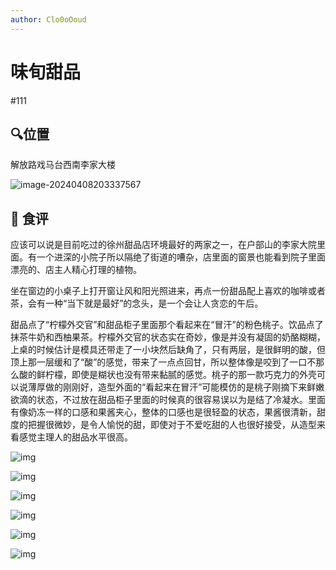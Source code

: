 ```yaml
---
author: Clo0oOoud
---
```


# 味旬甜品

#111

## :mag:位置

解放路戏马台西南李家大楼

![image-20240408203337567](https://s2.loli.net/2024/04/08/EJCMPtKDQ8nNwe3.png)

## 🌰 食评

应该可以说是目前吃过的徐州甜品店环境最好的两家之一，在户部山的李家大院里面。有一个进深的小院子所以隔绝了街道的嘈杂，店里面的窗景也能看到院子里面漂亮的、店主人精心打理的植物。

坐在窗边的小桌子上打开窗让风和阳光照进来，再点一份甜品配上喜欢的咖啡或者茶，会有一种“当下就是最好”的念头，是一个会让人贪恋的午后。

甜品点了“柠檬外交官”和甜品柜子里面那个看起来在“冒汗”的粉色桃子。饮品点了抹茶牛奶和西柚果茶。柠檬外交官的状态实在奇妙，像是并没有凝固的奶酪糊糊，上桌的时候估计是模具还带走了一小块然后缺角了，只有两层，是很鲜明的酸，但顶上那一层缓和了“酸”的感觉，带来了一点点回甘，所以整体像是咬到了一口不那么酸的鲜柠檬，即使是糊状也没有带来黏腻的感觉。桃子的那一款巧克力的外壳可以说薄厚做的刚刚好，造型外面的“看起来在冒汗”可能模仿的是桃子刚摘下来鲜嫩欲滴的状态，不过放在甜品柜子里面的时候真的很容易误以为是结了冷凝水。里面有像奶冻一样的口感和果酱夹心，整体的口感也是很轻盈的状态，果酱很清新，甜度的把握很微妙，是令人愉悦的甜，即使对于不爱吃甜的人也很好接受，从造型来看感觉主理人的甜品水平很高。

![img](https://s2.loli.net/2024/04/08/wWDcFlJiZobdNLr.png)

![img](https://s2.loli.net/2024/04/08/pStxIvdbqs2fT9A.png)

![img](https://s2.loli.net/2024/04/08/RS75WXjf3sVcEwF.png)

![img](https://s2.loli.net/2024/04/08/C2uTZgUJwF7j9PO.png)

![img](https://s2.loli.net/2024/04/08/WEp2J6wkMhVTB3d.png)

![img](https://s2.loli.net/2024/04/08/SmbJjQ7wCxfcBER.png)

